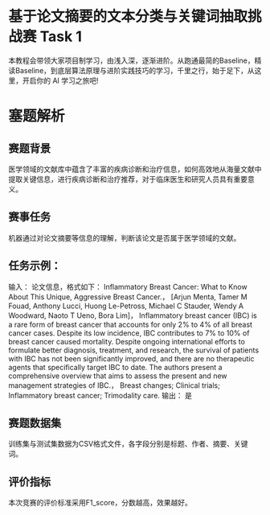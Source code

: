 # 基于论文摘要的文本分类与关键词抽取挑战赛 Task 1
本教程会带领大家项目制学习，由浅入深，逐渐进阶。从跑通最简的Baseline，精读Baseline，到底层算法原理与进阶实践技巧的学习，千里之行，始于足下，从这里，开启你的 AI 学习之旅吧!  

# 塞题解析

## 赛题背景
医学领域的文献库中蕴含了丰富的疾病诊断和治疗信息，如何高效地从海量文献中提取关键信息，进行疾病诊断和治疗推荐，对于临床医生和研究人员具有重要意义。
## 赛事任务
机器通过对论文摘要等信息的理解，判断该论文是否属于医学领域的文献。
## 任务示例：
输入：
论文信息，格式如下：
Inflammatory Breast Cancer: What to Know About This Unique, Aggressive Breast Cancer.，
[Arjun Menta, Tamer M Fouad, Anthony Lucci, Huong Le-Petross, Michael C Stauder, Wendy A Woodward, Naoto T Ueno, Bora Lim]，
Inflammatory breast cancer (IBC) is a rare form of breast cancer that accounts for only 2% to 4% of all breast cancer cases. Despite its low incidence, IBC contributes to 7% to 10% of breast cancer caused mortality. Despite ongoing international efforts to formulate better diagnosis, treatment, and research, the survival of patients with IBC has not been significantly improved, and there are no therapeutic agents that specifically target IBC to date. The authors present a comprehensive overview that aims to assess the present and new management strategies of IBC.，
Breast changes; Clinical trials; Inflammatory breast cancer; Trimodality care.
输出：
是
## 赛题数据集
训练集与测试集数据为CSV格式文件，各字段分别是标题、作者、摘要、关键词。
## 评价指标
本次竞赛的评价标准采用F1_score，分数越高，效果越好。
